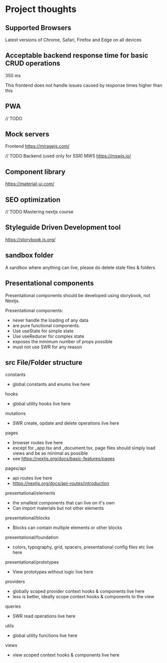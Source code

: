 # Project thoughts

## Supported Browsers

Latest versions of Chrome, Safari, Firefox and Edge on all devices

## Acceptable backend response time for basic CRUD operations

350 ms

This frontend does not handle issues caused by response times higher than this

## PWA

// TODO

## Mock servers

Frontend
https://miragejs.com/

// TODO 
Backend (used only for SSR)
MWS
https://mswjs.io/

## Component library

https://material-ui.com/

## SEO optimization
// TODO
Mastering nextjs course

## Styleguide Driven Development tool

https://storybook.js.org/

## sandbox folder
A sandbox where anything can live, please do delete stale files & folders

## Presentational components

Presentational components should be developed using storybook, not Nextjs. 

Presentational components:
  - never handle the loading of any data
  - are pure functional components.
  - Use useState for simple state
  - Use useReducer for complex state
  - exposes the minimum number of props possible
  - must not use SWR for any reason

## src File/Folder structure
constants
 - global constants and enums live here

hooks
 - global utility hooks live here

mutations
 - SWR create, opdate and delete operations live here

pages
 - browser routes live here
 - except for _app.tsx and _document.tsx, page files should simply load views and be as minimal as possible
 - see https://nextjs.org/docs/basic-features/pages

pages/api
 - api routes live here
 - https://nextjs.org/docs/api-routes/introduction 

presentational/elements
 - the smallest components that can live on it's own
 - Can import materials but not other elements

presentational/blocks
 - Blocks can contain multiple elements or other blocks

presentational/foundation
 - colors, typography, grid, spacers, presentational config files etc live here

presentational/prototypes
 - View prototypes without logic live here

providers
 - globally scoped provider context hooks & components live here
 - less is better, ideally scope context hooks & components to the view

queries
 - SWR read operations live here

utils
 - global utility functions live here

views
 - view scoped context hooks & components live here
